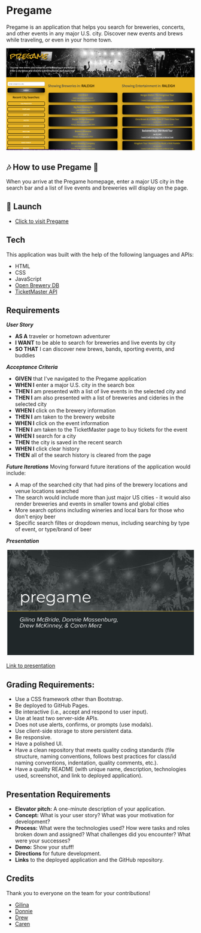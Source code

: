# Pregame

Pregame is an application that helps you search for breweries, concerts, and other events in any major U.S. city. Discover new events and brews while traveling, or even in your home town.

![pregame](./assets/images/pregame.png)

## :notes: How to use Pregame :beers:

When you arrive at the Pregame homepage, enter a major US city in the search bar and a list of live events and breweries will display on the page.

## :rocket: Launch

- [Click to visit Pregame](https://gilinamcbride.github.io/pregame/)

## Tech

This application was built with the help of the following languages and APIs:

- HTML
- CSS
- JavaScript
- [Open Brewery DB](https://www.openbrewerydb.org/)
- [TicketMaster API](https://developer.ticketmaster.com/products-and-docs/apis/discovery-api/v2/#anchor_find)

## Requirements

**_User Story_**

- **AS A** traveler or hometown adventurer
- **I WANT** to be able to search for breweries and live events by city
- **SO THAT** I can discover new brews, bands, sporting events, and buddies

**_Acceptance Criteria_**

- **GIVEN** that I've navigated to the Pregame application
- **WHEN I** enter a major U.S. city in the search box
- **THEN I** am presented with a list of live events in the selected city and
- **THEN I** am also presented with a list of breweries and cideries in the selected city
- **WHEN I** click on the brewery information
- **THEN I** am taken to the brewery website
- **WHEN I** click on the event information
- **THEN I** am taken to the TicketMaster page to buy tickets for the event
- **WHEN I** search for a city
- **THEN** the city is saved in the recent search
- **WHEN I** click clear history
- **THEN** all of the search history is cleared from the page

**_Future Iterations_**
Moving forward future iterations of the application would include:

- A map of the searched city that had pins of the brewery locations and venue locations searched
- The search would include more than just major US cities - it would also render breweries and events in smaller towns and global cities
- More search options including wineries and local bars for those who don't enjoy beer
- Specific search filtes or dropdown menus, including searching by type of event, or type/brand of beer

**_Presentation_**

![presentation](./assets/images/presentation.png)

[Link to presentation](https://docs.google.com/presentation/d/e/2PACX-1vSy3JX3KlryuFhdNjNQQ-31SngdBjCM9PU4QVDaRevjvZEbuhgkq1NMT9P8pITl3_1qI5_4CVYXY8J7/pub?start=false&loop=false&delayms=3000)

## Grading Requirements:

- Use a CSS framework other than Bootstrap.
- Be deployed to GitHub Pages.
- Be interactive (i.e., accept and respond to user input).
- Use at least two server-side APIs.
- Does not use alerts, confirms, or prompts (use modals).
- Use client-side storage to store persistent data.
- Be responsive.
- Have a polished UI.
- Have a clean repository that meets quality coding standards (file structure, naming conventions, follows best practices for class/id naming conventions, indentation, quality comments, etc.).
- Have a quality README (with unique name, description, technologies used, screenshot, and link to deployed application).

## Presentation Requirements

- **Elevator pitch:** A one-minute description of your application.
- **Concept:** What is your user story? What was your motivation for development?
- **Process:** What were the technologies used? How were tasks and roles broken down and assigned? What challenges did you encounter? What were your successes?
- **Demo:** Show your stuff!
- **Directions** for future development.
- **Links** to the deployed application and the GitHub repository.

## Credits

Thank you to everyone on the team for your contributions!

- [Gilina](https://github.com/gilinamcbride)
- [Donnie](https://github.com/Atlas075)
- [Drew](https://github.com/DrewMcKinney23)
- [Caren](https://github.com/cammeer)


